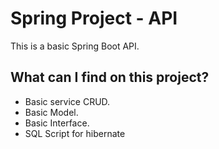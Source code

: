<h1>Spring Project - API </h1>
<p>This is a basic Spring Boot API.</p>
<h2>What can I find on this project?</h3>
<ul>
    <li>Basic service CRUD.</li>
    <li>Basic Model.</li>
    <li>Basic Interface.</li>
    <li>SQL Script for hibernate</li>
</ul>
